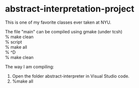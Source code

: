 # abstract-interpretation-project

This is one of my favorite classes ever taken at NYU.

The file "main" can be compiled using gmake (under tcsh) \
% make clean \
% script \
% make all \
% ^D \
% make clean 

The way I am compiling: 
1. Open the folder abstract-interpreter in Visual Studio code. 
2. %make all 

